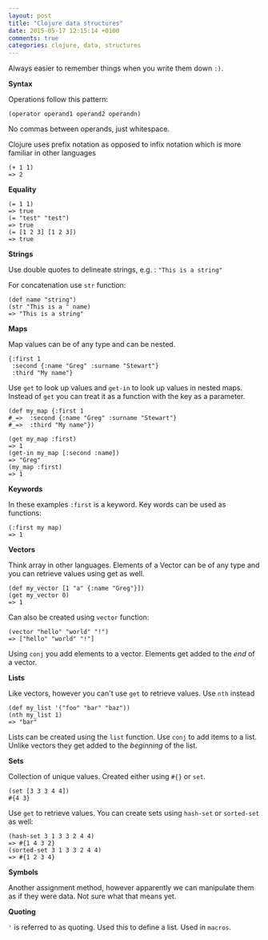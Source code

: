 ```yaml
---
layout: post
title: "Clojure data structures"
date: 2015-05-17 12:15:14 +0100
comments: true
categories: clojure, data, structures
---
```


Always easier to remember things when you write them down `:)`.

**Syntax**

Operations follow this pattern:

```
(operator operand1 operand2 operandn)
```

No commas between operands, just whitespace.

Clojure uses prefix notation as opposed to infix notation which is more familiar in other languages

```
(+ 1 1)
=> 2
```

**Equality**

```
(= 1 1)
=> true
(= "test" "test")
=> true
(= [1 2 3] [1 2 3])
=> true
```

**Strings**

Use double quotes to delineate strings, e.g. : `"This is a string"`

For concatenation use `str` function:

```
(def name "string")
(str "This is a " name)
=> "This is a string"
```

**Maps**

Map values can be of any type and can be nested.

```
{:first 1
 :second {:name "Greg" :surname "Stewart"}
 :third "My name"}
```

Use `get` to look up values and `get-in` to look up values in nested maps. Instead of `get` you can treat it as a function with the key as a parameter.

```
(def my_map {:first 1
#_=>  :second {:name "Greg" :surname "Stewart"}
#_=>  :third "My name"})

(get my_map :first)
=> 1
(get-in my_map [:second :name])
=> "Greg"
(my_map :first)
=> 1
```

**Keywords**

In these examples `:first` is a keyword. Key words can be used as functions: 

```
(:first my map)
=> 1
```

**Vectors**

Think array in other languages. Elements of a Vector can be of any type and you can retrieve values using get as well.

```
(def my_vector [1 "a" {:name "Greg"}])
(get my_vector 0)
=> 1
```

Can also be created using `vector` function:

```
(vector "hello" "world" "!")
=> ["hello" "world" "!"]
```

Using `conj` you add elements to a vector. Elements get added to the _end_ of a vector.

**Lists**

Like vectors, however you can't use `get` to retrieve values. Use `nth` instead

```
(def my_list '("foo" "bar" "baz"))
(nth my_list 1)
=> "bar"
```

Lists can be created using the `list` function. Use `conj` to add items to a list. Unlike vectors they get added to the _beginning_ of the list.

**Sets**

Collection of unique values. Created either using `#{}` or `set`.

```
(set [3 3 3 4 4])
#{4 3}
```

Use `get` to retrieve values. You can create sets using `hash-set` or `sorted-set` as well:

```
(hash-set 3 1 3 3 2 4 4)
=> #{1 4 3 2}
(sorted-set 3 1 3 3 2 4 4)
=> #{1 2 3 4}
``` 

**Symbols**

Another assignment method, however apparently we can manipulate them as if they were data. Not sure what that means yet.

**Quoting**

`'` is referred to as quoting. Used this to define a list. Used in `macros`.
